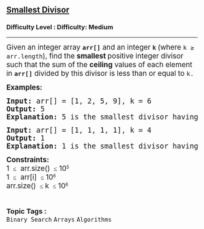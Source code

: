 <h2><a href="https://www.geeksforgeeks.org/problems/smallest-divisor/1?_gl=1*18m09nj*_up*MQ..*_gs*MQ..&gclid=CjwKCAjw3rnCBhBxEiwArN0QE3m1HgBlxgqKY1muXvpn-ZvKBdmuznWz8R8DAAEByZ-jIxOGk-ejZRoCGCoQAvD_BwE&gbraid=0AAAAAC9yBkCE5fw5KgdUbCGEbsaKgQu_n">Smallest Divisor</a></h2><h3>Difficulty Level : Difficulty: Medium</h3><hr><div class="problems_problem_content__Xm_eO"><p><span style="font-size: 14pt;">Given an integer array <strong><code data-start="112" data-end="119">arr[]</code></strong> and an integer <strong><code data-start="135" data-end="138">k</code> </strong>(where <code data-start="146" data-end="162">k ≥ arr.length</code>), find the <strong data-start="174" data-end="211" data-is-only-node="">smallest </strong>positive integer divisor such that the sum of the <strong data-start="226" data-end="255">ceiling</strong> values of each element in <code data-start="275" data-end="280"><strong>arr[]</strong></code> divided by this divisor is less than or equal to <code data-start="332" data-end="335">k.</code></span></p>
<p><span style="font-size: 14pt;"><strong>Examples:</strong></span></p>
<pre><span style="font-size: 14pt;"><strong>Input: </strong>arr[] = [1, 2, 5, 9], k = 6
<strong>Output: </strong>5
<strong>Explanation: </strong>5 is the smallest divisor having sum of quotients (1 + 1 + 1 + 2 = 5) less than or equal to 6.<br></span></pre>
<pre><span style="font-size: 14pt;"><strong>Input: </strong>arr[] = [1, 1, 1, 1], k = 4
<strong>Output: </strong>1<br></span><span style="font-size: 14pt;"><strong>Explanation: </strong>1 is the smallest divisor having sum of quotients (1 + 1 + 1 + 1 = 4) less than or equal to 4.</span></pre>
<p><span style="font-size: 14pt;"><strong>Constraints:</strong><br>1&nbsp;</span><span style="background-color: #ffffff; color: #1e2229; font-family: Nunito; font-size: 17px;">&nbsp;</span><span style="background-color: #ffffff; color: #1e2229; font-family: Nunito; font-size: 17px;">≤</span><span style="font-size: 14pt;">&nbsp; arr.size() </span><span style="background-color: #ffffff; color: #1e2229; font-family: Nunito; font-size: 17px;">&nbsp;</span><span style="background-color: #ffffff; color: #1e2229; font-family: Nunito; font-size: 17px;">≤</span><span style="font-size: 14pt;">&nbsp;10</span><sup>5<br></sup><span style="font-size: 14pt;">1&nbsp;</span><span style="background-color: #ffffff; color: #1e2229; font-family: Nunito; font-size: 17px;">&nbsp;</span><span style="background-color: #ffffff; color: #1e2229; font-family: Nunito; font-size: 17px;">≤</span><span style="font-size: 14pt;">&nbsp; arr[i] </span><span style="background-color: #ffffff; color: #1e2229; font-family: Nunito; font-size: 17px;">&nbsp;</span><span style="background-color: #ffffff; color: #1e2229; font-family: Nunito; font-size: 17px;">≤</span><span style="font-size: 14pt;">&nbsp;10</span><sup>6<br></sup><span style="font-size: 14pt;">arr.size() </span><span style="background-color: #ffffff; color: #1e2229; font-family: Nunito; font-size: 17px;">&nbsp;</span><span style="background-color: #ffffff; color: #1e2229; font-family: Nunito; font-size: 17px;">≤</span><span style="font-size: 14pt;">&nbsp;k </span><span style="background-color: #ffffff; color: #1e2229; font-family: Nunito; font-size: 17px;">&nbsp;</span><span style="background-color: #ffffff; color: #1e2229; font-family: Nunito; font-size: 17px;">≤</span><span style="font-size: 14pt;">&nbsp;10</span><sup>6</sup></p></div><br><p><span style=font-size:18px><strong>Topic Tags : </strong><br><code>Binary Search</code>&nbsp;<code>Arrays</code>&nbsp;<code>Algorithms</code>&nbsp;